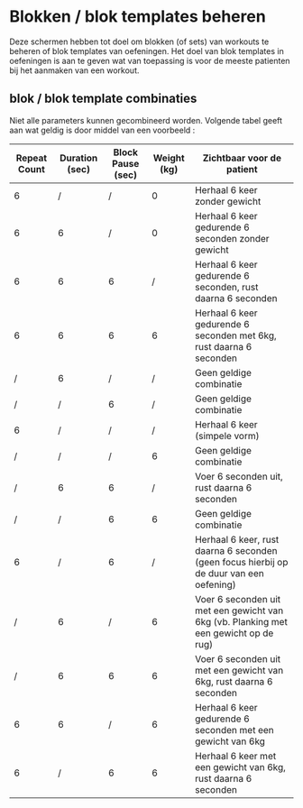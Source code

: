 # Blokken / blok templates beheren

Deze schermen hebben tot doel om blokken (of sets) van workouts te beheren of blok templates van oefeningen.  Het doel van blok templates in oefeningen is aan te geven wat van toepassing is voor de meeste patienten bij het aanmaken van een workout.



## blok / blok template combinaties

Niet alle parameters kunnen gecombineerd worden.  Volgende tabel geeft aan wat geldig is door middel van een voorbeeld :

| Repeat Count | Duration (sec) | Block Pause (sec) | Weight (kg) | Zichtbaar voor de patient                                                               |
| ------------ | -------------- | ----------------- | ----------- | --------------------------------------------------------------------------------------- |
| 6            | /              | /                 | 0           | Herhaal 6 keer zonder gewicht                                                           |
| 6            | 6              | /                 | 0           | Herhaal 6 keer gedurende 6 seconden zonder gewicht                                      |
| 6            | 6              | 6                 | /           | Herhaal 6 keer gedurende 6 seconden, rust daarna 6 seconden                             |
| 6            | 6              | 6                 | 6           | Herhaal 6 keer gedurende 6 seconden met 6kg, rust daarna 6 seconden                     |
| /            | 6              | /                 | /           | Geen geldige combinatie                                                                 |
| /            | /              | 6                 | /           | Geen geldige combinatie                                                                 |
| 6            | /              | /                 | /           | Herhaal 6 keer (simpele vorm)                                                           |
| /            | /              | /                 | 6           | Geen geldige combinatie                                                                 |
| /            | 6              | 6                 | /           | Voer 6 seconden uit, rust daarna 6 seconden                                             |
| /            | /              | 6                 | 6           | Geen geldige combinatie                                                                 |
| 6            | /              | 6                 | /           | Herhaal 6 keer, rust daarna 6 seconden (geen focus hierbij op de duur van een oefening) |
| /            | 6              | /                 | 6           | Voer 6 seconden uit met een gewicht van 6kg (vb. Planking met een gewicht op de rug)    |
| /            | 6              | 6                 | 6           | Voer 6 seconden uit met een gewicht van 6kg, rust daarna 6 seconden                     |
| 6            | 6              | /                 | 6           | Herhaal 6 keer gedurende 6 seconden met een gewicht van 6kg                             |
| 6            | /              | 6                 | 6           | Herhaal 6 keer met een gewicht van 6kg, rust daarna 6 seconden                          |
